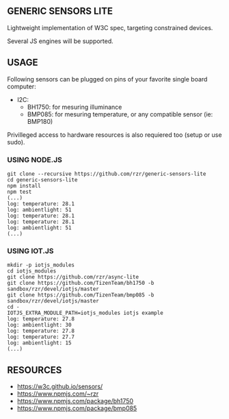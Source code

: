 ## GENERIC SENSORS LITE ##

Lightweight implementation of W3C spec, targeting constrained devices.

Several JS engines will be supported.


## USAGE ##

Following sensors can be plugged on pins of your favorite single board computer:

* I2C:
  * BH1750: for mesuring illuminance
  * BMP085: for mesuring temperature, or any compatible sensor (ie: BMP180)

Privilleged access to hardware resources is also requiered too (setup or use sudo).


### USING NODE.JS ###

```
git clone --recursive https://github.com/rzr/generic-sensors-lite
cd generic-sensors-lite
npm install
npm test
(...)
log: temperature: 28.1
log: ambientlight: 51
log: temperature: 28.1
log: temperature: 28.1
log: ambientlight: 51
(...)

```


### USING IOT.JS ###

```
mkdir -p iotjs_modules
cd iotjs_modules
git clone https://github.com/rzr/async-lite
git clone https://github.com/TizenTeam/bh1750 -b sandbox/rzr/devel/iotjs/master
git clone https://github.com/TizenTeam/bmp085 -b sandbox/rzr/devel/iotjs/master
cd -
IOTJS_EXTRA_MODULE_PATH=iotjs_modules iotjs example
log: temperature: 27.8
log: ambientlight: 30
log: temperature: 27.8
log: temperature: 27.7
log: ambientlight: 15
(...)
```


## RESOURCES ##

* https://w3c.github.io/sensors/
* https://www.npmjs.com/~rzr
* https://www.npmjs.com/package/bh1750
* https://www.npmjs.com/package/bmp085
